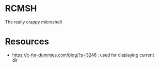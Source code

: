 # RCMSH
The really crappy microshell
# Resources
- https://c-for-dummies.com/blog/?p=3246  : used for displaying current dir

